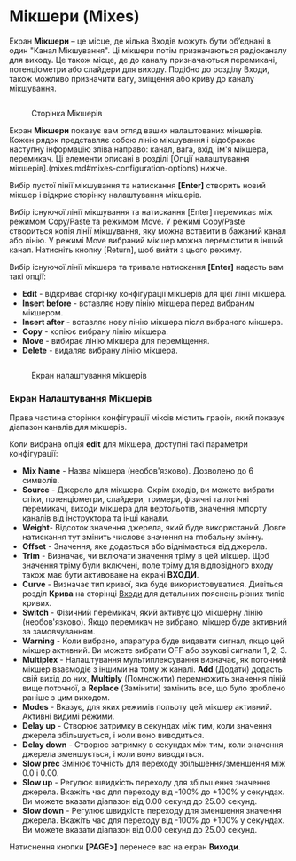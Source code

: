 # Мікшери (Mixes)

Екран **Мікшери** – це місце, де кілька Входів можуть бути об’єднані в один "Канал Мікшування". Ці мікшери потім призначаються радіоканалу для виходу. Це також місце, де до каналу призначаються перемикачі, потенціометри або слайдери для виходу. Подібно до розділу Входи, також можливо призначити вагу, зміщення або криву до каналу мікшування.

<figure><img src="../../../.gitbook/assets/bwmixes1.png" alt=""><figcaption><p>Сторінка Мікшерів</p></figcaption></figure>

Екран **Мікшери** показує вам огляд ваших налаштованих мікшерів. Кожен рядок представляє собою лінію мікшування і відображає наступну інформацію зліва направо: канал, вага, вхід, ім'я мікшера, перемикач. Ці елементи описані в розділі [Опції налаштування мікшерів].(mixes.md#mixes-configuration-options) нижче.

Вибір пустої лінії мікшування та натискання **\[Enter]** створить новий мікшер і відкриє сторінку налаштування мікшерів.&#x20;

Вибір існуючої лінії мікшування та натискання [Enter] перемикає між режимом Copy/Paste та режимом Move. У режимі Copy/Paste створиться копія лінії мікшування, яку можна вставити в бажаний канал або лінію. У режимі Move вибраний мікшер можна перемістити в інший канал. Натисніть кнопку [Return], щоб вийти з цього режиму.

Вибір існуючої лінії мікшера та тривале натискання **\[Enter]** надасть вам такі опції:

* **Edit** - відкриває сторінку конфігурації мікшерів для цієї лінії мікшера.
* **Insert before** - вставляє нову лінію мікшера перед вибраним мікшером.
* **Insert after** - вставляє нову лінію мікшера після вибраного мікшера.
* **Copy** - копіює вибрану лінію мікшера.
* **Move** - вибирає лінію мікшера для переміщення.
* **Delete** - видаляє вибрану лінію мікшера.

<figure><img src="../../../.gitbook/assets/bwmixes2 (3).png" alt=""><figcaption><p>Екран налаштування мікшерів</p></figcaption></figure>

### Екран Налаштування Мікшерів

Права частина сторінки конфігурації міксів містить графік, який показує діапазон каналів для мікшерів.

Коли вибрана опція **edit** для мікшера, доступні такі параметри конфігурації:

* **Mix Name** - Назва мікшера (необов'язково). Дозволено до 6 символів.
* **Source** - Джерело для мікшера. Окрім входів, ви можете вибрати стіки, потенціометри, слайдери, тримери, фізичні та логічні перемикачі, виходи мікшера для вертольотів, значення імпорту каналів від інструктора та інші канали.
* **Weight**- Відсоток значення джерела, який буде використаний. Довге натискання тут змінить числове значення на глобальну змінну.
* **Offset** - Значення, яке додається або віднімається від джерела.
* **Trim** - Визначає, чи включати значення тріму в цей мікшер. Щоб значення тріму були включені, поле тріму для відповідного входу також має бути активоване на екрані **ВХОДИ**.
* **Curve** - Визначає тип кривої, яка буде використовуватися. Дивіться розділ **Крива** на сторінці [Входи](inputs.md) для детальних пояснень різних типів кривих.&#x20;
* **Switch** - Фізичний перемикач, який активує цю мікшерну лінію (необов'язково). Якщо перемикач не вибрано, мікшер буде активний за замовчуванням.
* **Warning** - Коли вибрано, апаратура буде видавати сигнал, якщо цей мікшер активний. Ви можете вибрати OFF або звукові сигнали 1, 2, 3.&#x20;
* **Multiplex** - Налаштування мультиплексування визначає, як поточний мікшер взаємодіє з іншими на тому ж каналі. **Add** (Додати) додасть свій вихід до них, **Multiply** (Помножити) перемножить значення ліній вище поточної, а **Replace** (Замінити) замінить все, що було зроблено раніше з цим виходом.&#x20;
* **Modes** - Вказує, для яких режимів польоту цей мікшер активний. Активні видимі режими.
* **Delay up** - Створює затримку в секундах між тим, коли значення джерела збільшується, і коли воно виводиться.
* **Delay down** -  Створює затримку в секундах між тим, коли значення джерела зменшується, і коли воно виводиться.
* **Slow prec** Змінює точність для переходу збільшення/зменшення між 0.0 і 0.00.
* **Slow up** - Регулює швидкість переходу для збільшення значення джерела. Вкажіть час для переходу від -100% до +100% у секундах. Ви можете вказати діапазон від 0.00 секунд до 25.00 секунд.
* **Slow down** - Регулює швидкість переходу для зменшення значення джерела. Вкажіть час для переходу від -100% до +100% у секундах. Ви можете вказати діапазон від 0.00 секунд до 25.00 секунд.

Натиснення кнопки **\[PAGE>]** перенесе вас на екран **Виходи**.
